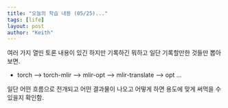 ```yaml
---
title: "오늘의 학습 내용 (05/25)..."
tags: [life]
layout: post
author: "Keith"
---
```


여러 가지 열띤 토론 내용이 있긴 하지만 기록하긴 뭐하고 일단 기록할만한 것들만 뽑아보면.

- torch --> torch-mlir --> mlir-opt --> mlir-translate --> opt ...

일단 어떤 흐름으로 전개되고 어떤 결과물이 나오고 어떻게 하면 용도에 맞게 써먹을 수 있을지 확인함.

